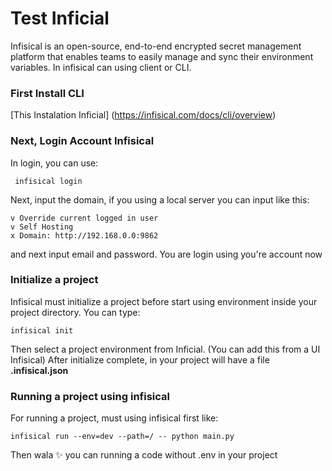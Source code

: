 # Test Inficial

Infisical is an open-source, end-to-end encrypted secret management platform that enables teams to easily manage and sync their environment variables.
In infisical can using client or CLI.

### First Install CLI 
[This Instalation Inficial] (https://infisical.com/docs/cli/overview)

### Next, Login Account Infisical

In login, you can use:

```
 infisical login
```
Next, input the domain, if you using a local server you can input like this: 

```
v Override current logged in user       
v Self Hosting
x Domain: http://192.168.0.0:9862
```

and next input email and password. You are login using you're account now

### Initialize a project

Infisical must initialize a project before start using environment inside your project directory. You can type: 

```
infisical init
```
Then select a project environment from Inficial. (You can add this from a UI Infisical)
After initialize complete, in your project will have a file <b>.infisical.json</b>

### Running a project using infisical

For running a project, must using infisical first like: 
```
infisical run --env=dev --path=/ -- python main.py   
```
Then wala :sparkles: you can running a code without .env in your project
